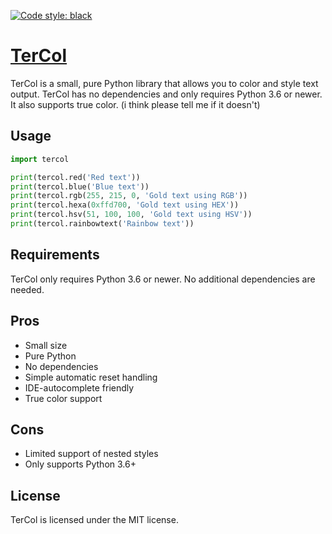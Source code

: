 [![Code style: black](https://img.shields.io/badge/code%20style-black-000000.svg)](https://github.com/psf/black)

# **[TerCol](https://pypi.org/project/tercol/)**

TerCol is a small, pure Python library that allows you to color and style text output. TerCol has no dependencies and only requires Python 3.6 or newer. It also supports true color. (i think please tell me if it doesn't)

## Usage

```python
import tercol

print(tercol.red('Red text'))
print(tercol.blue('Blue text'))
print(tercol.rgb(255, 215, 0, 'Gold text using RGB'))
print(tercol.hexa(0xffd700, 'Gold text using HEX'))
print(tercol.hsv(51, 100, 100, 'Gold text using HSV'))
print(tercol.rainbowtext('Rainbow text'))
```

## Requirements

TerCol only requires Python 3.6 or newer. No additional dependencies are needed.

## Pros

- Small size
- Pure Python
- No dependencies
- Simple automatic reset handling
- IDE-autocomplete friendly
- True color support

## Cons

- Limited support of nested styles
- Only supports Python 3.6+

## License

TerCol is licensed under the MIT license.
